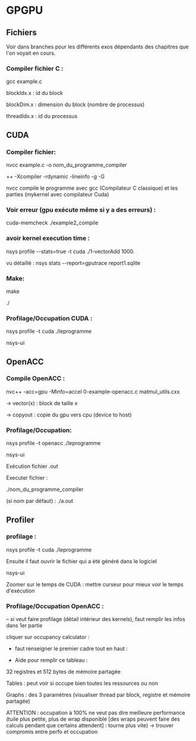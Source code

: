 # GPGPU

## Fichiers
Voir dans branches pour les différents exos dépendants des chapitres que l'on voyait en cours.

### Compiler fichier C : 

gcc example.c


blockIdx.x : id du block 

blockDim.x : dimension du block (nombre de processus) 

threadIdx.x : id du processus


## CUDA
### Compiler fichier: 

nvcc example.c -o nom_du_programme_compiler

++ -Xcompiler -rdynamic -lineinfo -g -G


nvcc compile le programme avec gcc (Compilateur C classique) et les parties (mykernel avec compilateur Cuda)


### Voir erreur (gpu exécute même si y a des erreurs) : 

cuda-memcheck ./example2_compile

### avoir kernel execution time : 

nsys profile --stats=true -t cuda ./1-vectorAdd 1000.

vu détaillé : nsys stats --report=gputrace report1.sqlite


### Make: 

make

./<fichier>


### Profilage/Occupation CUDA : 

nsys profile -t cuda ./leprogramme

nsys-ui


## OpenACC
### Compile OpenACC : 

nvc++ -acc=gpu -Minfo=accel 0-example-openacc.c matmul_utils.cxx


→ vector(x) : block de taille x 

→ copyout : copie du gpu vers cpu (device to host)


### Profilage/Occupation: 

nsys profile -t openacc ./leprogramme

nsys-ui

Exécution fichier .out

Executer fichier :

./nom_du_programme_compiler

(si nom par défaut) : ./a.out


## Profiler
### profilage : 

nsys profile -t cuda ./leprogramme

Ensuite il faut ouvrir le fichier qui a été généré dans le logiciel 

nsys-ui

Zoomer sur le temps de CUDA : mettre curseur pour mieux voir le temps d'exécution


### Profilage/Occupation OpenACC : 

– si veut faire profilage (détail intérieur des kernels), faut remplir les infos dans 1er partie 


cliquer sur occupancy calculator : 

- faut renseigner le premier cadre tout en haut : 


- Aide pour remplir ce tableau :

32 registres et 512 bytes de mémoire partagée 

Tables : peut voir si occupe bien toutes les ressources ou non 

Graphs : des 3 paramètres (visualiser thread par block, registre et mémoire partagée) 

ATTENTION : occupation à 100% ne veut pas dire meilleure performance (tuile plus petite, plus de wrap disponible [des wraps peuvent faire des calculs pendant que certains attendent] : tourne plus vite) → trouver compromis entre perfo et occupation 
